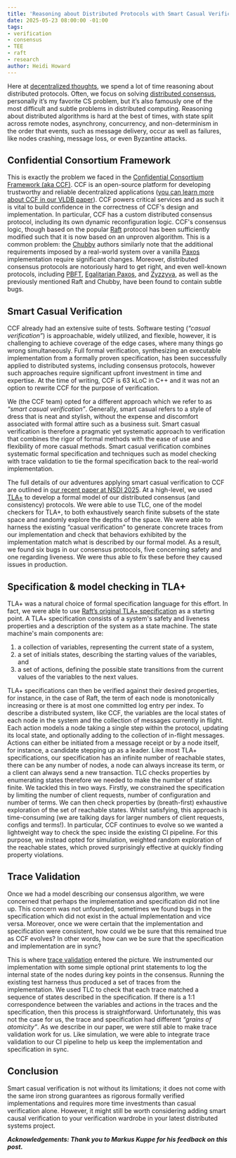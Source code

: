 ```yaml
---
title: 'Reasoning about Distributed Protocols with Smart Casual Verification'
date: 2025-05-23 08:00:00 -01:00
tags:
- verification
- consensus
- TEE
- raft
- research
author: Heidi Howard
---
```


Here at [decentralized thoughts](https://decentralizedthoughts.github.io/), we spend a lot of time reasoning about distributed protocols. Often, we focus on solving [distributed consensus](https://decentralizedthoughts.github.io/2019-06-27-defining-consensus/), personally it’s my favorite CS problem, but it’s also famously one of the most difficult and subtle problems in distributed computing. Reasoning about distributed algorithms is hard at the best of times, with state split across remote nodes, asynchrony, concurrency, and non-determinism in the order that events, such as message delivery, occur as well as failures, like nodes crashing, message loss, or even Byzantine attacks. 

## Confidential Consortium Framework 

This is exactly the problem we faced in the [Confidential Consortium Framework (aka CCF)](https://github.com/microsoft/CCF).  CCF is an open-source platform for developing trustworthy and reliable decentralized applications ([you can learn more about CCF in our VLDB paper](https://www.vldb.org/pvldb/vol17/p225-howard.pdf)). CCF powers critical services and as such it is vital to build confidence in the correctness of CCF's design and implementation. In particular, CCF has a custom distributed consensus protocol, including its own dynamic reconfiguration logic. CCF's consensus logic, though based on the popular [Raft](https://raft.github.io/raft.pdf) protocol has been sufficiently modified such that it is now based on an unproven algorithm. This is a common problem: the [Chubby](https://storage.googleapis.com/gweb-research2023-media/pubtools/4444.pdf) authors similarly note that the additional requirements imposed by a real-world system over a vanilla [Paxos](https://lamport.azurewebsites.net/pubs/lamport-paxos.pdf) implementation require significant changes. Moreover, distributed consensus protocols are notoriously hard to get right, and even well-known protocols, including [PBFT](https://ceres.cs.umd.edu/818/papers/pbft.pdf), [Egalitarian Paxos](https://www.cs.cmu.edu/~dga/papers/epaxos-sosp2013.pdf), and [Zyzzyva](https://www.cs.cornell.edu/lorenzo/papers/kotla07Zyzzyva.pdf), as well as the previously mentioned Raft and Chubby, have been found to contain subtle bugs. 

## Smart Casual Verification 

CCF already had an extensive suite of tests. Software testing (_“casual verification”_) is approachable, widely utilized, and flexible, however, it is challenging to achieve coverage of the edge cases, where many things go wrong simultaneously. Full formal verification, synthesizing an executable implementation from a formally proven specification, has been successfully applied to distributed systems, including consensus protocols, however such approaches require significant upfront investment in time and expertise. At the time of writing, CCF is 63 kLoC in C++ and it was not an option to rewrite CCF for the purpose of verification. 

We (the CCF team) opted for a different approach which we refer to as _“smart casual verification”_. Generally, smart casual refers to a style of dress that is neat and stylish, without the expense and discomfort associated with formal attire such as a business suit. Smart casual verification is therefore a pragmatic yet systematic approach to verification that combines the rigor of formal methods with the ease of use and flexibility of more casual methods. Smart casual verification combines systematic formal specification and techniques such as model checking with trace validation to tie the formal specification back to the real-world implementation.  

The full details of our adventures applying smart casual verification to CCF are outlined in [our recent paper at NSDI 2025](https://www.usenix.org/conference/nsdi25/presentation/howard). At a high-level, we used [TLA+](https://github.com/tlaplus) to develop a formal model of our distributed consensus (and consistency) protocols. We were able to use TLC, one of the model checkers for TLA+, to both exhaustively search finite subsets of the state space and randomly explore the depths of the space. We were able to harness the existing “casual verification” to generate concrete traces from our implementation and check that behaviors exhibited by the implementation match what is described by our formal model. As a result, we found six bugs in our consensus protocols, five concerning safety and one regarding liveness. We were thus able to fix these before they caused issues in production. 

## Specification & model checking in TLA+ 

TLA+ was a natural choice of formal specification language for this effort. In fact, we were able to use [Raft’s original TLA+ specification](https://github.com/ongardie/raft.tla) as a starting point. A TLA+ specification consists of a system's safety and liveness properties and a description of the system as a state machine. The state machine's main components are: 
1. a collection of variables, representing the current state of a system, 
2. a set of initials states, describing the starting values of the variables, and 
3. a set of actions, defining the possible state transitions from the current values of the variables to the next values. 

TLA+ specifications can then be verified against their desired properties, for instance, in the case of Raft, the term of each node is monotonically increasing or there is at most one committed log entry per index.  To describe a distributed system, like CCF, the variables are the local states of each node in the system and the collection of messages currently in flight. Each action models a node taking a single step within the protocol, updating its local state, and optionally adding to the collection of in-flight messages.  Actions can either be initiated from a message receipt or by a node itself, for instance, a candidate stepping up as a leader. Like most TLA+ specifications, our specification has an infinite number of reachable states, there can be any number of nodes, a node can always increase its term, or a client can always send a new transaction. TLC checks properties by enumerating states therefore we needed to make the number of states finite. We tackled this in two ways. Firstly, we constrained the specification by limiting the number of client requests, number of configuration and number of terms. We can then check properties by (breath-first) exhaustive exploration of the set of reachable states. Whilst satisfying, this approach is time-consuming (we are talking days for larger numbers of client requests, configs and terms!). In particular, CCF continues to evolve so we wanted a lightweight way to check the spec inside the existing CI pipeline. For this purpose, we instead opted for simulation, weighted random exploration of the reachable states, which proved surprisingly effective at quickly finding property violations. 

## Trace Validation 

Once we had a model describing our consensus algorithm, we were concerned that perhaps the implementation and specification did not line up. This concern was not unfounded, sometimes we found bugs in the specification which did not exist in the actual implementation and vice versa. Moreover, once we were certain that the implementation and specification were consistent, how could we be sure that this remained true as CCF evolves? In other words, how can we be sure that the specification and implementation are in sync? 

This is where [trace validation](https://arxiv.org/pdf/2404.16075) entered the picture. We instrumented our implementation with some simple optional print statements to log the internal state of the nodes during key points in the consensus. Running the existing test harness thus produced a set of traces from the implementation. We used TLC to check that each trace matched a sequence of states described in the specification. If there is a 1:1 correspondence between the variables and actions in the traces and the specification, then this process is straightforward.  Unfortunately, this was not the case for us, the trace and specification had different _“grains of atomicity”_. As we describe in our paper, we were still able to make trace validation work for us. Like simulation, we were able to integrate trace validation to our CI pipeline to help us keep the implementation and specification in sync. 

## Conclusion 

Smart casual verification is not without its limitations; it does not come with the same iron strong guarantees as rigorous formally verified implementations and requires more time investments than casual verification alone. However, it might still be worth considering adding smart causal verification to your verification wardrobe in your latest distributed systems project. 

 
**_Acknowledgements: Thank you to Markus Kuppe for his feedback on this post._** 